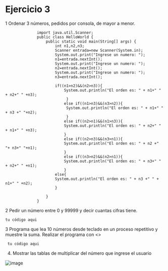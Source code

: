 # Ejercicio 3
1 Ordenar 3 números, pedidos por consola, de mayor a menor.

                  import java.util.Scanner;
                  public class HelloWorld {
                      public static void main(String[] args) {
                          int n1,n2,n3;
                          Scanner entrada=new Scanner(System.in);
                          System.out.print("Ingrese un numero: ");
                          n1=entrada.nextInt();
                          System.out.print("Ingrese un numero: ");
                          n2=entrada.nextInt();
                          System.out.print("Ingrese un numero: ");
                          n3=entrada.nextInt();

                          if((n1>n2)&&(n2>n3)){
                              System.out.println("El orden es: " + n1+" " + n2+" " +n3);
                               }
                              else if((n1>n3)&&(n3>n2)){
                               System.out.println("El orden es: " + n1+" " + n3 +" "+n2);       
                               }
                              else if((n2>n1)&&(n1>n3)){
                              System.out.println("El orden es: " + n2+" " + n1+" " +n3);
                              }
                              else if((n2>n3)&&(n3>n1)){
                              System.out.println("El orden es: " + n2 +" "+ n3+" "+n1);
                              }
                              else if((n3>n2)&&(n2>n1)){
                              System.out.println("El orden es: " + n3+" " + n2+" " +n1); 
                              }
                          else{
                          System.out.println("El orden es: " + n3 +" " + n1+" " +n2);
                          }

                      }
                  }
2  Pedir un número entre 0 y 99999 y decir cuantas cifras tiene.

    tu código aqui

3 Programa que lea 10 números desde teclado en un proceso repetitivo y muestre la suma. Realizar el programa con <<while>>
  
     tu código aqui
  
4. Mostrar las tablas de multiplicar del número que ingrese el usuario
  
  
  ![image](https://user-images.githubusercontent.com/101481084/175793545-c93be9aa-4700-4d89-a848-bc1b466fb1a7.png)

  
